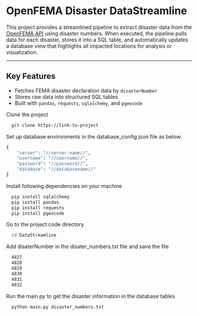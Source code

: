 # OpenFEMA Disaster DataStreamline

This project provides a streamlined pipeline to extract disaster data from the [OpenFEMA API](https://www.fema.gov/openfema-data-page) using disaster numbers. When executed, the pipeline pulls data for each disaster, stores it into a SQL table, and automatically updates a database view that highlights all impacted locations for analysis or visualization.

---

## Key Features

- Fetches FEMA disaster declaration data by `disasterNumber`
- Stores raw data into structured SQL tables
- Built with `pandas`, `requests`, `sqlalchemy`, and `pgeocode`


Clone the project

```bash
  git clone https://link-to-project
```

Set up database environments in the database_config.json file as below:

```bash
{
    "server": "//server-name//",
    "username": "//username//",
    "password": "//password//",
    "database": "//databasename//"
}

```

Install following dependencies on your machine

```bash
  pip install sqlalchemy
  pip install pandas
  pip install requests
  pip install pgeocode
```

Go to the project code directory

```bash
  cd DataStreamline
```

Add disaterNumber in the disater_numbers.txt file and save the file

```bash
  4827
  4828
  4829
  4830
  4831
  4832
```

Run the main.py to get the disaster information in the database tables

```bash
  python main.py disaster_numbers.txt
```







    

